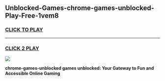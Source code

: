 
## Unblocked-Games-chrome-games-unblocked-Play-Free-1vem8
<h3>
<a href="https://premium76.site?title=chrome-games-unblocked&ref=12A">CLICK TO PLAY</a></h3>
<hr>

<h3>
<a href="https://premium76.site?title=chrome-games-unblocked&ref=12A">CLICK 2 PLAY</a>
  
</h3>

<a href="https://premium76.site?title=chrome-games-unblocked&ref=12A"><img src="https://clearcache.store/games.png"></a>


**chrome-games-unblocked games unblocked: Your Gateway to Fun and Accessible Online Gaming**
